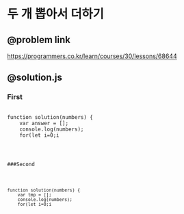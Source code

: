 # 두 개 뽑아서 더하기   
## @problem link   
https://programmers.co.kr/learn/courses/30/lessons/68644     
   
## @solution.js   
### First
<pre>
<code>
function solution(numbers) {
    var answer = [];
    console.log(numbers);
    for(let i=0;i<numbers.length;i++){
        for(let j=0;j<i;j++){
            let sum =numbers[i]+numbers[j];
            if(!answer.includes(sum)){
                answer.push(sum);
            }
        }
    }
    answer.sort(function(a,b){
        return a-b;
    });
    return answer;
}
</code>
</pre>
###Second   
<pre>
<code>
function solution(numbers) {
    var tmp = [];
    console.log(numbers);
    for(let i=0;i<numbers.length;i++){
        for(let j=0;j<i;j++){
            tmp.push(numbers[i]+numbers[j]);
        }
    }
    let answer = [...new Set(tmp)];//중복된 item을 제거
    answer.sort(function(a,b){
        return a-b;//배열을 오름차순으로 정렬
    });
    return answer;
}
</code>
</pre>
